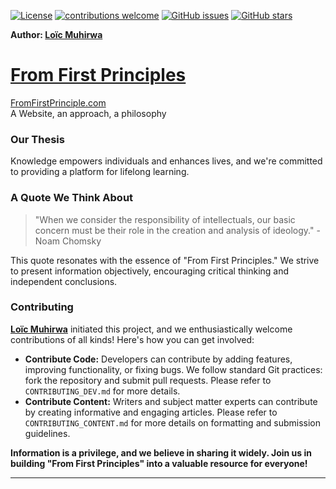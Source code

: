 
[![License](https://img.shields.io/badge/License-Apache%202.0-orange.svg)](https://opensource.org/licenses/Apache-2.0)
[![contributions welcome](https://img.shields.io/badge/contributions-welcome-brightgreen.svg?style=flat)](https://github.com/justmeloic/From-First-Principles/issues)
[![GitHub issues](https://img.shields.io/github/issues/justmeloic/From-First-Principles)](https://github.com/justmeloic/From-First-Principles/issues)
[![GitHub stars](https://img.shields.io/github/stars/justmeloic/From-First-Principles)](https://github.com/justmeloic/From-First-Principles/stargazers)



**Author: [Loïc Muhirwa](https://github.com/justmeloic/)** 


# [From First Principles](fromfirstprinciple.com)

[FromFirstPrinciple.com](fromfirstprinciple.com)<br>
A Website, an approach, a philosophy 

### Our Thesis

Knowledge empowers individuals and enhances lives, and we're committed to providing a platform for lifelong learning.


### A Quote We Think About

> "When we consider the responsibility of intellectuals, our basic concern must be their role in the creation and analysis of ideology." - Noam Chomsky

This quote resonates with the essence of "From First Principles." We strive to present information objectively, encouraging critical thinking and independent conclusions.



### Contributing
**[Loïc Muhirwa](https://github.com/justmeloic/)** initiated this project, and we enthusiastically welcome contributions of all kinds! Here's how you can get involved:

*   **Contribute Code:** Developers can contribute by adding features, improving functionality, or fixing bugs. We follow standard Git practices: fork the repository and submit pull requests. Please refer to `CONTRIBUTING_DEV.md` for more details.
*   **Contribute Content:** Writers and subject matter experts can contribute by creating informative and engaging articles. Please refer to `CONTRIBUTING_CONTENT.md` for more details on formatting and submission guidelines.

**Information is a privilege, and we believe in sharing it widely. Join us in building "From First Principles" into a valuable resource for everyone!**

---

